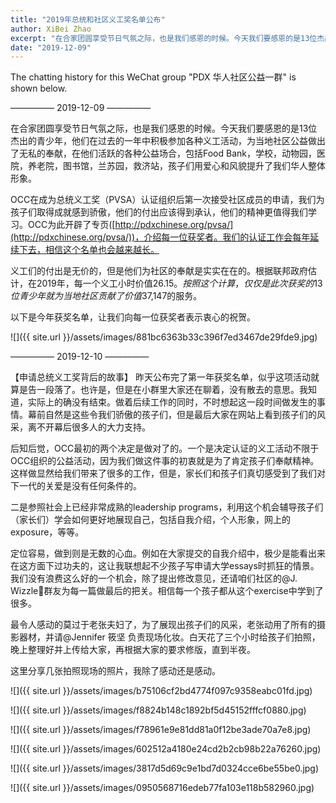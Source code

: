 ```yaml
---
title: "2019年总统和社区义工奖名单公布"
author: XiBei Zhao
excerpt: "在合家团圆享受节日气氛之际，也是我们感恩的时候。今天我们要感恩的是13位杰出的青少年，他们在过去的一年中积极参加各种义工活动，为当地社区公益做出了无私的奉献，在他们活跃的各种公益场合，包括Food Bank，学校，动物园，医院，养老院，图书馆，兰苏园，救济站，孩子们用爱心和风貌提升了我们华人整体形象。OCC在成为总统义工奖（PVSA）认证组织后第一次接受社区成员的申请，我们为孩子们取得成就感到骄傲，他们的付出应该得到承认，他们的精神更值得我们学习。"
date: "2019-12-09"
---
```


The chatting history for this WeChat group "PDX 华人社区公益一群" is shown below.

—————  2019-12-09  —————


在合家团圆享受节日气氛之际，也是我们感恩的时候。今天我们要感恩的是13位杰出的青少年，他们在过去的一年中积极参加各种义工活动，为当地社区公益做出了无私的奉献，在他们活跃的各种公益场合，包括Food Bank，学校，动物园，医院，养老院，图书馆，兰苏园，救济站，孩子们用爱心和风貌提升了我们华人整体形象。

OCC在成为总统义工奖（PVSA）认证组织后第一次接受社区成员的申请，我们为孩子们取得成就感到骄傲，他们的付出应该得到承认，他们的精神更值得我们学习。OCC为此开辟了专页([http://pdxchinese.org/pvsa/](http://pdxchinese.org/pvsa/))，介绍每一位获奖者。我们的认证工作会每年延续下去，相信这个名单也会越来越长。

义工们的付出是无价的，但是他们为社区的奉献是实实在在的。根据联邦政府估计，在2019年，每一个义工小时价值$26.15。按照这个计算，仅仅是此次获奖的13位青少年就为当地社区贡献了价值$37,147的服务。

以下是今年获奖名单，让我们向每一位获奖者表示衷心的祝贺。

![]({{ site.url }}/assets/images/881bc6363b33c396f7ed3467de29fde9.jpg)

—————  2019-12-10  —————

【申请总统义工奖背后的故事】 昨天公布完了第一年获奖名单，似乎这项活动就算是告一段落了。也许是，但是在小群里大家还在聊着，没有散去的意思。我知道，实际上的确没有结束。做着后续工作的同时，不时想起这一段时间做发生的事情。幕前自然是这些令我们骄傲的孩子们，但是最后大家在网站上看到孩子们的风采，离不开幕后很多人的大力支持。

后知后觉，OCC最初的两个决定是做对了的。一个是决定认证的义工活动不限于OCC组织的公益活动，因为我们做这件事的初衷就是为了肯定孩子们奉献精神。这样做显然给我们带来了很多的工作，但是，家长们和孩子们真切感受到了我们对下一代的关爱是没有任何条件的。

二是参照社会上已经非常成熟的leadership programs，利用这个机会辅导孩子们（家长们）学会如何更好地展现自己，包括自我介绍，个人形象，网上的exposure，等等。

定位容易，做到则是无数的心血。例如在大家提交的自我介绍中，极少是能看出来在这方面下过功夫的，这让我联想起不少孩子写申请大学essays时抓狂的情景。我们没有浪费这么好的一个机会，除了提出修改意见，还请咱们社区的@J. Wizzle群友为每一篇做最后的把关。相信每一个孩子都从这个exercise中学到了很多。

最令人感动的莫过于老张夫妇了，为了展现出孩子们的风采，老张动用了所有的摄影器材，并请@Jennifer 筱坚 负责现场化妆。白天花了三个小时给孩子们拍照，晚上整理好并上传给大家，再根据大家的要求修版，直到半夜。

这里分享几张拍照现场的照片，我除了感动还是感动。

![]({{ site.url }}/assets/images/b75106cf2bd4774f097c9358eabc01fd.jpg)

![]({{ site.url }}/assets/images/f8824b148c1892bf5d45152fffcf0880.jpg)

![]({{ site.url }}/assets/images/f78961e9e81dd81a0f12be3ade70a7e8.jpg)

![]({{ site.url }}/assets/images/602512a4180e24cd2b2cb98b22a76260.jpg)

![]({{ site.url }}/assets/images/3817d5d69c9e1bd7d0324cce6be55be0.jpg)

![]({{ site.url }}/assets/images/0950568716edeb77fa103e118b582960.jpg)
